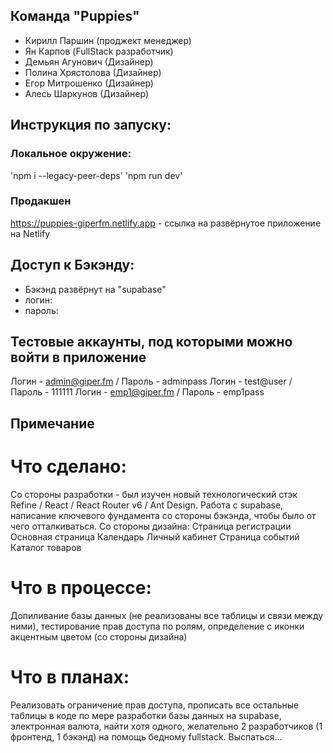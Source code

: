 ## Команда "Puppies"
- Кирилл Паршин (проджект менеджер)
- Ян Карпов (FullStack разработчик)
- Демьян Агунович (Дизайнер)
- Полина Хрястолова (Дизайнер)
- Егор Митрошенко (Дизайнер)
- Алесь Шаркунов (Дизайнер)

## Инструкция по запуску:

### Локальное окружение:
'npm i --legacy-peer-deps'
'npm run dev'

### Продакшен
https://puppies-giperfm.netlify.app - ссылка на развёрнутое приложение на Netlify

## Доступ к Бэкэнду:
- Бэкэнд развёрнут на "supabase"
- логин:
- пароль:

## Тестовые аккаунты, под которыми можно войти в приложение
Логин - admin@giper.fm /  Пароль - adminpass
Логин - test@user /  Пароль - 111111
Логин - emp1@giper.fm /  Пароль - emp1pass


## Примечание
# Что сделано: 
Со стороны разработки - был изучен новый технологический стэк Refine / React / React Router v6 / Ant Design. Работа с supabase, написание ключевого фундамента со стороны бэкэнда, чтобы было от чего отталкиваться.
Со стороны дизайна:
Страница регистрации 
Основная страница 
Календарь 
Личный кабинет 
Страница событий 
Каталог товаров 
# Что в процессе: 
Допиливание базы данных (не реализованы все таблицы и связи между ними), тестирование прав доступа по ролям, определение с иконки акцентным цветом (со стороны дизайна)
# Что в планах: 
Реализовать ограничение прав доступа, прописать все остальные таблицы в коде по мере разработки базы данных на supabase, электронная валюта, найти хотя одного, 
желательно 2 разработчиков (1 фронтенд, 1 бэкэнд) на помощь бедному fullstack. Выспаться...
